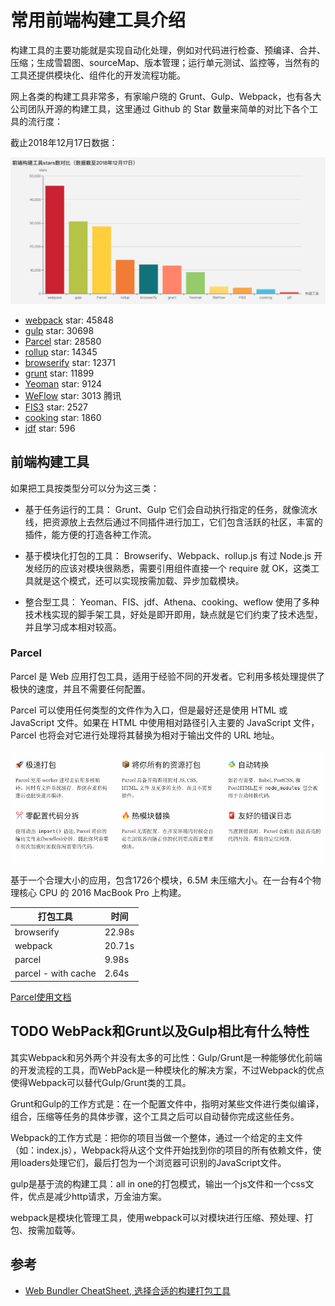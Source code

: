 # 常用前端构建工具介绍

构建工具的主要功能就是实现自动化处理，例如对代码进行检查、预编译、合并、压缩；生成雪碧图、sourceMap、版本管理；运行单元测试、监控等，当然有的工具还提供模块化、组件化的开发流程功能。

网上各类的构建工具非常多，有家喻户晓的 Grunt、Gulp、Webpack，也有各大公司团队开源的构建工具，这里通过 Github 的 Star 数量来简单的对比下各个工具的流行度：

截止2018年12月17日数据：

![stars](./assets/stars.png)

* [webpack](https://github.com/webpack/webpack) star: 45848
* [gulp](https://github.com/gulpjs/gulp) star: 30698
* [Parcel](https://github.com/parcel-bundler/parcel) star: 28580
* [rollup](https://github.com/rollup/rollup) star: 14345
* [browserify](https://github.com/browserify/browserify) star: 12371
* [grunt](https://github.com/gruntjs/grunt) star: 11899
* [Yeoman](https://github.com/yeoman/yeoman) star: 9124
* [WeFlow](https://github.com/Tencent/WeFlow) star: 3013 腾讯
* [FIS3](https://github.com/fex-team/fis3) star: 2527
* [cooking](https://github.com/ElemeFE/cooking) star: 1860
* [jdf](https://github.com/putaoshu/jdf) star: 596


## 前端构建工具


如果把工具按类型分可以分为这三类：

* 基于任务运行的工具：
Grunt、Gulp
它们会自动执行指定的任务，就像流水线，把资源放上去然后通过不同插件进行加工，它们包含活跃的社区，丰富的插件，能方便的打造各种工作流。

* 基于模块化打包的工具：
Browserify、Webpack、rollup.js
有过 Node.js 开发经历的应该对模块很熟悉，需要引用组件直接一个 require  就 OK，这类工具就是这个模式，还可以实现按需加载、异步加载模块。

* 整合型工具：
Yeoman、FIS、jdf、Athena、cooking、weflow
使用了多种技术栈实现的脚手架工具，好处是即开即用，缺点就是它们约束了技术选型，并且学习成本相对较高。

### Parcel

Parcel 是 Web 应用打包工具，适用于经验不同的开发者。它利用多核处理提供了极快的速度，并且不需要任何配置。

Parcel 可以使用任何类型的文件作为入口，但是最好还是使用 HTML 或 JavaScript 文件。如果在 HTML 中使用相对路径引入主要的 JavaScript 文件，Parcel 也将会对它进行处理将其替换为相对于输出文件的 URL 地址。

![](./assets/parcel.png)

基于一个合理大小的应用，包含1726个模块，6.5M 未压缩大小。在一台有4个物理核心 CPU 的 2016 MacBook Pro 上构建。

|打包工具|时间|
| --- | ---|
|browserify|22.98s|
|webpack|20.71s|
|parcel|9.98s|
|parcel - with cache|2.64s|

[Parcel使用文档](https://parceljs.org/getting_started.html)



## TODO WebPack和Grunt以及Gulp相比有什么特性

其实Webpack和另外两个并没有太多的可比性：Gulp/Grunt是一种能够优化前端的开发流程的工具，而WebPack是一种模块化的解决方案，不过Webpack的优点使得Webpack可以替代Gulp/Grunt类的工具。

Grunt和Gulp的工作方式是：在一个配置文件中，指明对某些文件进行类似编译，组合，压缩等任务的具体步骤，这个工具之后可以自动替你完成这些任务。

Webpack的工作方式是：把你的项目当做一个整体，通过一个给定的主文件（如：index.js），Webpack将从这个文件开始找到你的项目的所有依赖文件，使用loaders处理它们，最后打包为一个浏览器可识别的JavaScript文件。

gulp是基于流的构建工具：all in one的打包模式，输出一个js文件和一个css文件，优点是减少http请求，万金油方案。

webpack是模块化管理工具，使用webpack可以对模块进行压缩、预处理、打包、按需加载等。

## 参考

* [Web Bundler CheatSheet, 选择合适的构建打包工具](https://zhuanlan.zhihu.com/p/37267736)
